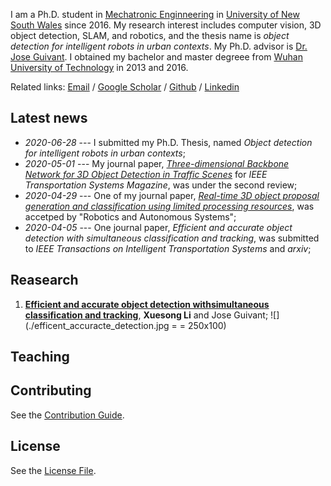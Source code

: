 I am a Ph.D. student in [Mechatronic Enginneering](https://www.engineering.unsw.edu.au/study-with-us/undergraduate-degrees/mechatronic-engineering) in [University of New South Wales](https://www.unsw.edu.au/) since 2016. My research interest includes computer vision, 3D object detection, SLAM, and robotics, and the thesis name is *object detection for intelligent robots in urban contexts*. My Ph.D. advisor is [Dr. Jose Guivant](https://scholar.google.com.au/citations?user=_4IB14IAAAAJ&hl=en). I obtained my bachelor and master degreee from [Wuhan University of Technology](http://english.whut.edu.cn/) in 2013 and 2016.


Related links: [Email](xuesong.li@unsw.edu.au) / [Google Scholar](https://scholar.google.com/citations?user=HIeMGxcAAAAJ) / [Github](https://github.com/Benzlxs) / [Linkedin](https://www.linkedin.com/in/xuesong-li-a0b23516b/)



## Latest news
* *2020-06-28* --- I submitted my Ph.D. Thesis, named *Object detection for intelligent robots in urban contexts*;
* *2020-05-01* --- My journal paper, *[Three-dimensional Backbone Network for 3D Object Detection in Traffic Scenes](https://arxiv.org/abs/1901.08373)* for *IEEE Transportation Systems Magazine*, was under the second review;
* *2020-04-29* --- One of my journal paper, *[Real-time 3D object proposal generation and classification using limited processing resources](https://www.sciencedirect.com/science/article/pii/S0921889020303973)*, was accetped by "Robotics and Autonomous Systems";
* *2020-04-05* --- One journal paper, *Efficient and accurate object detection with simultaneous classification and tracking*, was submitted to *IEEE Transactions on Intelligent Transportation Systems* and *arxiv*;

## Reasearch
1. [**Efficient and accurate object detection withsimultaneous classification and tracking**](https://arxiv.org/abs/1901.08373), **Xuesong Li** and Jose Guivant;
![](./efficent_accuracte_detection.jpg = = 250x100)





## Teaching



## Contributing

See the [Contribution Guide](./CONTRIBUTING.md).

## License

See the [License File](./LICENSE.md).
